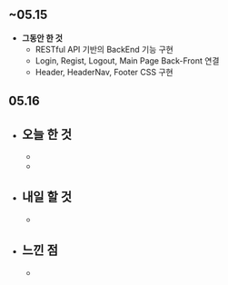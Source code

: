 ## ~05.15

- **그동안 한 것**
  - RESTful API 기반의 BackEnd 기능 구현
  - Login, Regist, Logout, Main Page Back-Front 연결
  - Header, HeaderNav, Footer CSS 구현


## 05.16

- **오늘 한 것**
  - 
  - 
  - 
    

- **내일 할 것**
  - 
  - 

- **느낀 점**
  - 
  - 